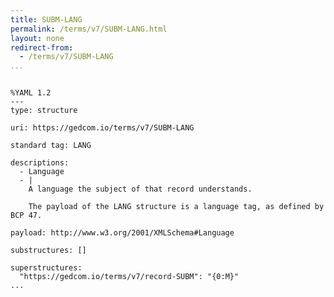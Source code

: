 ```yaml
---
title: SUBM-LANG
permalink: /terms/v7/SUBM-LANG.html
layout: none
redirect-from:
  - /terms/v7/SUBM-LANG
...
```


```

%YAML 1.2
---
type: structure

uri: https://gedcom.io/terms/v7/SUBM-LANG

standard tag: LANG

descriptions:
  - Language
  - |
    A language the subject of that record understands.
    
    The payload of the LANG structure is a language tag, as defined by BCP 47.

payload: http://www.w3.org/2001/XMLSchema#Language

substructures: []

superstructures:
  "https://gedcom.io/terms/v7/record-SUBM": "{0:M}"
...

```
